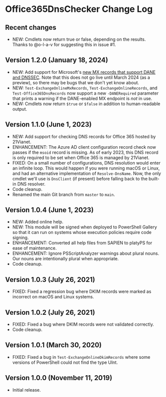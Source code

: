 # Office365DnsChecker Change Log

## Recent changes
- NEW: Cmdlets now return true or false, depending on the results.  Thanks to @o-l-a-v for suggesting this in issue #1.

## Version 1.2.0 (January 18, 2024)
- NEW: Add support for Microsoft's [new MX records that support DANE and DNSSEC](https://techcommunity.microsoft.com/t5/exchange-team-blog/implementing-inbound-smtp-dane-with-dnssec-for-exchange-online/ba-p/3939694).  Note that this does not go live until March 2024 (as a preview), so there may be bugs that we don't yet know about.
- NEW: `Test-ExchangeOnlineMxRecords`, `Test-ExchangeOnlineRecords`, and `Test-Office365DnsRecords` now support a new `-DANERequired` parameter that prints a warning if the DANE-enabled MX endpoint is *not* in use.
- NEW: Cmdlets now return `$true` or `$false` in addition to human-readable output.

## Version 1.1.0 (June 1, 2023)
- NEW: Add support for checking DNS records for Office 365 hosted by 21Vianet.
- ENHANCEMENT: The Azure AD client configuration record check now passes if the `msoid` record is missing.  As of <time datetime="2023-02-16">early 2023</time>, this DNS record is only required to be set when Office 365 is managed by 21Vianet.
- FIXED: On a small number of configurations, DNS resolution would enter an infinite loop.  This would happen if you were running macOS or Linux, and had an alternative implementation of `Resolve-DnsName`.  Now, the only cmdlet we'll use is `DnsClient` (if present) before falling back to the built-in DNS resolver.
- Code cleanup.
- Renamed the main Git branch from `master` to `main`.

## Version 1.0.4 (June 1, 2023)
- NEW: Added online help.
- NEW: This module will be signed when deployed to PowerShell Gallery so that it can run on systems whose execution policies require code signing.
- ENHANCEMENT: Converted all help files from SAPIEN to platyPS for ease of maintenance.
- ENHANCEMENT: Ignore PSScriptAnalyzer warnings about plural nouns.  Our nouns are intentionally plural when appropriate.
- Code cleanup.

## Version 1.0.3 (July 26, 2021)
- FIXED: Fixed a regression bug where DKIM records were marked as incorrect on macOS and Linux systems.

## Version 1.0.2 (July 26, 2021)
- FIXED: Fixed a bug where DKIM records were not validated correctly.
- Code cleanup.

## Version 1.0.1 (March 30, 2020)
- FIXED: Fixed a bug in `Test-ExchangeOnlineDkimRecords` where some versions of PowerShell could not find the type UInt.

## Version 1.0.0 (November 11, 2019)
- Initial release.
